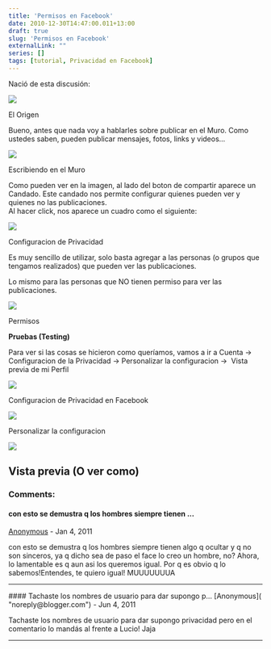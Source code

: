 ```yaml
---
title: 'Permisos en Facebook'
date: 2010-12-30T14:47:00.011+13:00
draft: true
slug: 'Permisos en Facebook'
externalLink: ""
series: []
tags: [tutorial, Privacidad en Facebook]
---
```


Nació de esta discusión:  

[![](http://4.bp.blogspot.com/_YgRWyZGNN_Y/TRu8fijhNJI/AAAAAAAAJdw/GzCncw-aovc/s400/piratas.png)](http://4.bp.blogspot.com/_YgRWyZGNN_Y/TRu8fijhNJI/AAAAAAAAJdw/GzCncw-aovc/s1600/piratas.png)

El Origen

  
  
Bueno, antes que nada voy a hablarles sobre publicar en el Muro. Como ustedes saben, pueden publicar mensajes, fotos, links y videos...  

[![](http://1.bp.blogspot.com/_YgRWyZGNN_Y/TRvVFj2QGPI/AAAAAAAAJeA/07Ah36IomBc/s1600/screenshot2.png)](http://1.bp.blogspot.com/_YgRWyZGNN_Y/TRvVFj2QGPI/AAAAAAAAJeA/07Ah36IomBc/s1600/screenshot2.png)

Escribiendo en el Muro

Como pueden ver en la imagen, al lado del boton de compartir aparece un Candado. Este candado nos permite configurar quienes pueden ver y quienes no las publicaciones.  
Al hacer click, nos aparece un cuadro como el siguiente:  

![](http://2.bp.blogspot.com/_YgRWyZGNN_Y/TRvVFSsI8uI/AAAAAAAAJd8/IEzBSOARieg/s1600/screenshot3.png)

Configuracion de Privacidad

Es muy sencillo de utilizar, solo basta agregar a las personas (o grupos que tengamos realizados) que pueden ver las publicaciones. 

Lo mismo para las personas que NO tienen permiso para ver las publicaciones.

  

![](http://3.bp.blogspot.com/_YgRWyZGNN_Y/TRvVBG_un-I/AAAAAAAAJd0/j--v-oxGNm4/s1600/screenshot5.png)

Permisos

  
**Pruebas (Testing)**  
  
Para ver si las cosas se hicieron como queríamos, vamos a ir a Cuenta -> Configuracion de la Privacidad -> Personalizar la configuracion ->  Vista previa de mi Perfil  
  

![](http://4.bp.blogspot.com/_YgRWyZGNN_Y/TRvYiicez3I/AAAAAAAAJeI/8Gg0SXJ9B3k/s1600/screenshot6.png)

Configuracion de Privacidad en Facebook

[![](http://1.bp.blogspot.com/_YgRWyZGNN_Y/TRvYl0jGvjI/AAAAAAAAJeM/i_rtpuvkEFg/s640/screenshot8.png)](http://1.bp.blogspot.com/_YgRWyZGNN_Y/TRvYl0jGvjI/AAAAAAAAJeM/i_rtpuvkEFg/s1600/screenshot8.png)

Personalizar la configuracion

  

[![](http://2.bp.blogspot.com/_YgRWyZGNN_Y/TRvYdfanGsI/AAAAAAAAJeE/_Z5r3XVakEE/s640/screenshot7.png)](http://2.bp.blogspot.com/_YgRWyZGNN_Y/TRvYdfanGsI/AAAAAAAAJeE/_Z5r3XVakEE/s400/screenshot7.png)

Vista previa (O ver como)
---
### Comments:
#### con esto se demustra q los hombres siempre tienen ...
[Anonymous]( "noreply@blogger.com") - <time datetime="2011-01-27T17:25:53.647+13:00">Jan 4, 2011</time>

con esto se demustra q los hombres siempre tienen algo q ocultar y q no son sinceros, ya q dicho sea de paso el face lo creo un hombre, no? Ahora, lo lamentable es q aun asi los queremos igual. Por q es obvio q lo sabemos!Entendes, te quiero igual! MUUUUUUUA
<hr />
#### Tachaste los nombres de usuario para dar supongo p...
[Anonymous]( "noreply@blogger.com") - <time datetime="2011-06-17T09:16:36.339+12:00">Jun 4, 2011</time>

Tachaste los nombres de usuario para dar supongo privacidad pero en el comentario lo mandás al frente a Lucio! Jaja
<hr />
